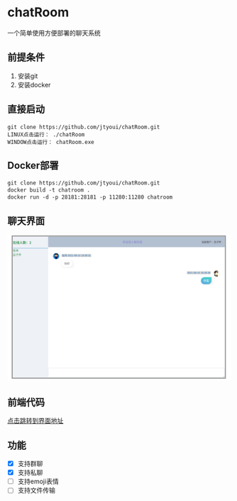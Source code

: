 # chatRoom

一个简单使用方便部署的聊天系统

## 前提条件

1. 安装git
2. 安装docker

## 直接启动

```shell
git clone https://github.com/jtyoui/chatRoom.git
LINUX点击运行： ./chatRoom
WINDOW点击运行： chatRoom.exe
```

## Docker部署

```shell
git clone https://github.com/jtyoui/chatRoom.git
docker build -t chatroom .
docker run -d -p 28181:28181 -p 11280:11280 chatroom
```

## 聊天界面

![聊天界面](./home.png)

## 前端代码

[点击跳转到界面地址](https://github.com/jtyoui/chatRoomFront)

## 功能

- [x] 支持群聊
- [x] 支持私聊
- [ ] 支持emoji表情
- [ ] 支持文件传输
